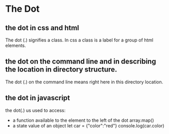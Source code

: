 # The Dot

## the dot in css and html
The dot (.) signifies a class. In css a class is a label for a group of html elements.

## the dot on the command line and in describing the location in directory structure.
The dot (.) on the command line means right here in this directory location.

## the dot in javascript
the dot(.) us used to access:
- a function available to the element to the left of the dot
    array.map()
- a state value of an object
    let car = {"color":"red"}
    console.log(car.color)

